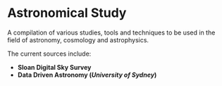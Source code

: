 # Astronomical Study

A compilation of various studies, tools and techniques to be used in the field of astronomy, cosmology and astrophysics.

The current sources include: 
- __Sloan Digital Sky Survey__
- __Data Driven Astronomy (_University of Sydney_)__
